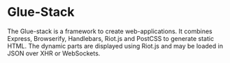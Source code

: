 # Glue-Stack

The Glue-stack is a framework to create web-applications. It combines Express, Browserify, Handlebars, Riot.js and PostCSS to generate static HTML. The dynamic parts are displayed using Riot.js and may be loaded in JSON over XHR or WebSockets.

